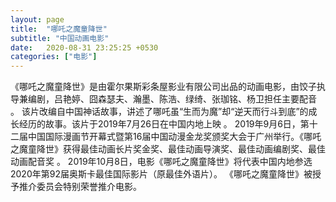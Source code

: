 ```yaml
---
layout: page
title:  "哪吒之魔童降世"
subtitle: "中国动画电影"
date:   2020-08-31 23:25:25 +0530
categories: ["电影"]
---
```


<div>
《哪吒之魔童降世》是由霍尔果斯彩条屋影业有限公司出品的动画电影，由饺子执导兼编剧，吕艳婷、囧森瑟夫、瀚墨、陈浩、绿绮、张珈铭、杨卫担任主要配音  。
该片改编自中国神话故事，讲述了哪吒虽“生而为魔”却“逆天而行斗到底”的成长经历的故事。该片于2019年7月26日在中国内地上映 。
2019年9月6日，第十二届中国国际漫画节开幕式暨第16届中国动漫金龙奖颁奖大会于广州举行。《哪吒之魔童降世》获得最佳动画长片奖金奖、最佳动画导演奖、最佳动画编剧奖、最佳动画配音奖 。
2019年10月8日，电影《哪吒之魔童降世》将代表中国内地参选2020年第92届奥斯卡最佳国际影片（原最佳外语片）。  《哪吒之魔童降世》被授予推介委员会特别荣誉推介电影。
</div>
